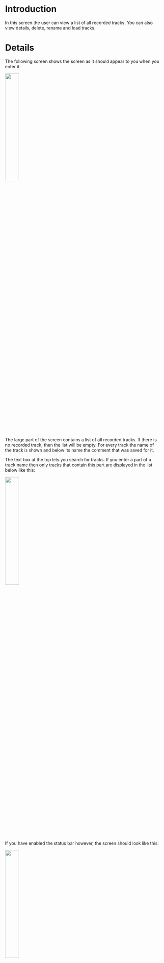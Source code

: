 Introduction
============

In this screen the user can view a list of all recorded tracks. You can
also view details, delete, rename and load tracks.

Details
=======

The following screen shows the screen as it should appear to you when
you enter it:

<img src="http://swp-dv-ws2010-osm-1.googlecode.com/svn/wiki/img/manual_loadtrack_full.png" height="30%" width="30%"/>

The large part of the screen contains a list of all recorded tracks. If
there is no recorded track, then the list will be empty. For every track
the name of the track is shown and below its name the comment that was
saved for it.

The text box at the top lets you search for tracks. If you enter a part
of a track name then only tracks that contain this part are displayed in
the list below like this:

<img src="http://swp-dv-ws2010-osm-1.googlecode.com/svn/wiki/img/manual_loadtrack_filter.png" height="30%" width="30%"/>

If you have enabled the status bar however, the screen should look like
this:

<img src="http://swp-dv-ws2010-osm-1.googlecode.com/svn/wiki/img/manual_loadtrack_status.png" height="30%" width="30%"/>

The button showing the gear will open the preference menu. The button
showing a magnifying glass will open the search box which works as
described above. Clicking on the text left of the two buttons will open
a small dialog which contains some simple help for the screen. The
dialog box can be closed by pressing the back button.

Working with list entries
-------------------------

A short click will load the track. This may take a few seconds. A long
click on a track will show the context menu for the track. It should
look like this:

<img src="http://swp-dv-ws2010-osm-1.googlecode.com/svn/wiki/img/manual_loadtrack_context.png" height="30%" width="30%"/>

The choices are pretty straight forward. There is not much to explain
here. If you choose "Track details" a dialog shows information of the
selected track.

